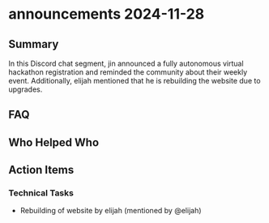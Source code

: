 # announcements 2024-11-28

## Summary
In this Discord chat segment, jin announced a fully autonomous virtual hackathon registration and reminded the community about their weekly event. Additionally, elijah mentioned that he is rebuilding the website due to upgrades.

## FAQ


## Who Helped Who


## Action Items

### Technical Tasks
- Rebuilding of website by elijah (mentioned by @elijah)